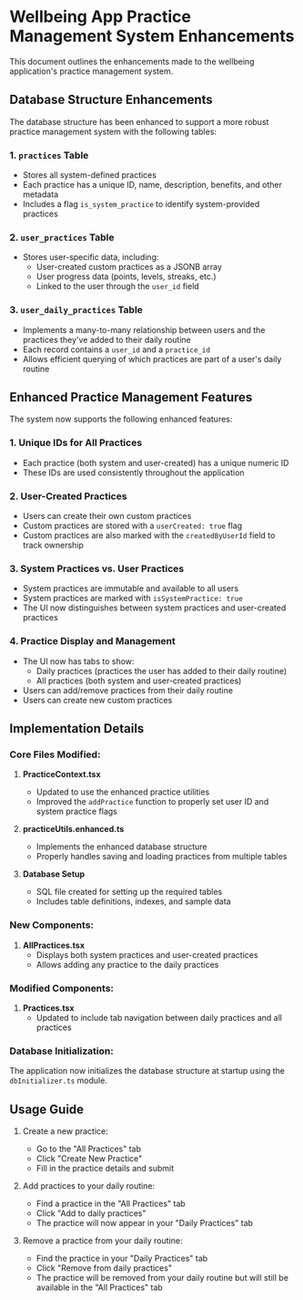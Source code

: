 # Wellbeing App Practice Management System Enhancements

This document outlines the enhancements made to the wellbeing application's practice management system.

## Database Structure Enhancements

The database structure has been enhanced to support a more robust practice management system with the following tables:

### 1. `practices` Table
- Stores all system-defined practices
- Each practice has a unique ID, name, description, benefits, and other metadata
- Includes a flag `is_system_practice` to identify system-provided practices

### 2. `user_practices` Table
- Stores user-specific data, including:
  - User-created custom practices as a JSONB array
  - User progress data (points, levels, streaks, etc.)
  - Linked to the user through the `user_id` field

### 3. `user_daily_practices` Table
- Implements a many-to-many relationship between users and the practices they've added to their daily routine
- Each record contains a `user_id` and a `practice_id`
- Allows efficient querying of which practices are part of a user's daily routine

## Enhanced Practice Management Features

The system now supports the following enhanced features:

### 1. Unique IDs for All Practices
- Each practice (both system and user-created) has a unique numeric ID
- These IDs are used consistently throughout the application

### 2. User-Created Practices
- Users can create their own custom practices
- Custom practices are stored with a `userCreated: true` flag
- Custom practices are also marked with the `createdByUserId` field to track ownership

### 3. System Practices vs. User Practices
- System practices are immutable and available to all users
- System practices are marked with `isSystemPractice: true`
- The UI now distinguishes between system practices and user-created practices

### 4. Practice Display and Management
- The UI now has tabs to show:
  - Daily practices (practices the user has added to their daily routine)
  - All practices (both system and user-created practices)
- Users can add/remove practices from their daily routine
- Users can create new custom practices

## Implementation Details

### Core Files Modified:

1. **PracticeContext.tsx**
   - Updated to use the enhanced practice utilities
   - Improved the `addPractice` function to properly set user ID and system practice flags

2. **practiceUtils.enhanced.ts**
   - Implements the enhanced database structure
   - Properly handles saving and loading practices from multiple tables

3. **Database Setup**
   - SQL file created for setting up the required tables
   - Includes table definitions, indexes, and sample data

### New Components:

1. **AllPractices.tsx**
   - Displays both system practices and user-created practices
   - Allows adding any practice to the daily practices

### Modified Components:

1. **Practices.tsx**
   - Updated to include tab navigation between daily practices and all practices

### Database Initialization:

The application now initializes the database structure at startup using the `dbInitializer.ts` module.

## Usage Guide

1. Create a new practice:
   - Go to the "All Practices" tab
   - Click "Create New Practice"
   - Fill in the practice details and submit

2. Add practices to your daily routine:
   - Find a practice in the "All Practices" tab
   - Click "Add to daily practices"
   - The practice will now appear in your "Daily Practices" tab

3. Remove a practice from your daily routine:
   - Find the practice in your "Daily Practices" tab
   - Click "Remove from daily practices"
   - The practice will be removed from your daily routine but will still be available in the "All Practices" tab
